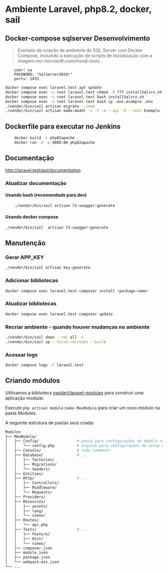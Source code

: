 # Ambiente Laravel, php8.2, docker, sail


## Docker-compose sqlserver Desenvolvimento

> Exemplo de criação de ambiente do SQL Server com Docker Compose, incluindo a execução de scripts de inicialização com a imagem mcr.microsoft.com/mssql-tools.

```
    user: sa
    PASSWORD: "SqlServer2019!"
    ports: 1433
```
```sh
docker compose exec laravel.test apt update
docker compose exec -u root laravel.test chmod -R 777 installSqlsrv.sh
docker compose exec -u root laravel.test bash installSqlsrv.sh
docker compose exec -u root laravel.test bash cp .env.example .env
./vendor/bin/sail artisan migrate --seed 
./vendor/bin/sail artisan make:model -c -f -m --api -R --test Exemplo
```

## Dockerfile para executar no Jenkins

```sh
    docker build -t php82apache .
    docker run -d -p 8080:80 php82apache                                                                                                       
```


## Documentação
http://laravel.test/api/documentation


### Atualizar documentação
#### Usando bash (recomendado para dev)
```bash
    ./vendor/bin/sail artisan l5-swagger:generate
```

#### Usando docker compose
```bash
./vendor/bin/sail  artisan l5-swagger:generate
```

## Manutenção
### Gerar APP_KEY
```bash
./vendor/bin/sail artisan key:generate
```

### Adicionar bibliotecas
```bash
docker compose exec laravel.test composer install <package-name>
```

### Atualizar bibliotecas
```bash
docker compose exec laravel.test composer update
```

### Recriar ambiente - quando houver mudanças no ambiente
```bash
./vendor/bin/sail down --rmi all -v
./vendor/bin/sail up --force-recreate --build
```

### Acessar logs
```bash
docker compose logs -f laravel.test
```


## Criando módulos

Utilizamos a biblioteca [nwidart/laravel-modules](https://github.com/nWidart/laravel-modules) para construir uma aplicação modular.

Execute `php artisan module:make MeuModulo` para criar um novo módulo na pasta Modules.

A seguinte estrutura de pastas será criada:

```bash
Modules
├── MeuModulo/
│   ├── Config/                 # pasta para configurações do módulo no app
│   │   └── config.php          # arquivo para configurações de setup do módulo
│   ├── Console/                # todo comments
│   ├── Database/               # ...
│   │   ├── factories/
│   │   ├── Migrations/
│   │   └── Seeders/
│   ├── Entities/
│   ├── Http/                   # ...
│   │   ├── Controllers/
│   │   ├── Middleware/
│   │   └── Requests/
│   ├── Providers/
│   ├── Resources/
│   │   ├── assets/
│   │   ├── lang/
│   │   └── views/
│   ├── Routes/
│   │   └── api.php
│   ├── Tests/                  # ...
│   │   ├── Feature/
│   │   ├── Unit/
│   │   └── views/
│   ├── composer.json
│   ├── module.json
│   ├── package.json
│   └── webpack.mix.json
└── ...
```

